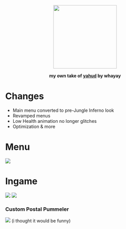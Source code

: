 <p align="center">
   <img height=200 src=https://i.imgur.com/qh1qJTn.png>
</p>

<p align="center">
   <strong>my own take of <a href=https://github.com/whayay/yahud>yahud</a> by whayay</strong>
</p>

# Changes
* Main menu converted to pre-Jungle Inferno look
* Revamped menus
* Low Health animation no longer glitches
* Optimization & more

# Menu
<img src=https://i.imgur.com/suJutKJ.png>

# Ingame
<img src=https://i.imgur.com/6WvUgTj.png>
<img src=https://i.imgur.com/mAQPjNp.png>

### Custom Postal Pummeler
<img src=https://i.imgur.com/tSKwVAB.png>
(i thought it would be funny)
